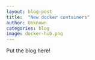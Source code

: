 ```yaml
---
layout: blog-post
title:  "New docker containers"
author: Unknown
categories: blog
image: docker-hub.png
---
```


Put the blog here!